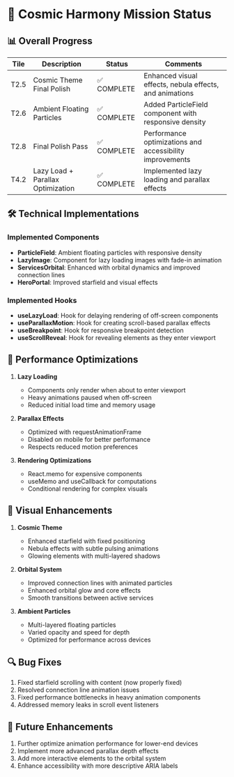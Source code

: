 # 🌌 Cosmic Harmony Mission Status

## 📊 Overall Progress

| Tile | Description | Status | Comments |
|------|-------------|--------|----------|
| T2.5 | Cosmic Theme Final Polish | ✅ COMPLETE | Enhanced visual effects, nebula effects, and animations |
| T2.6 | Ambient Floating Particles | ✅ COMPLETE | Added ParticleField component with responsive density |
| T2.8 | Final Polish Pass | ✅ COMPLETE | Performance optimizations and accessibility improvements |
| T4.2 | Lazy Load + Parallax Optimization | ✅ COMPLETE | Implemented lazy loading and parallax effects |

## 🛠️ Technical Implementations

### Implemented Components
- **ParticleField**: Ambient floating particles with responsive density
- **LazyImage**: Component for lazy loading images with fade-in animation
- **ServicesOrbital**: Enhanced with orbital dynamics and improved connection lines
- **HeroPortal**: Improved starfield and visual effects

### Implemented Hooks
- **useLazyLoad**: Hook for delaying rendering of off-screen components
- **useParallaxMotion**: Hook for creating scroll-based parallax effects
- **useBreakpoint**: Hook for responsive breakpoint detection
- **useScrollReveal**: Hook for revealing elements as they enter viewport

## 🚀 Performance Optimizations

1. **Lazy Loading**
   - Components only render when about to enter viewport
   - Heavy animations paused when off-screen
   - Reduced initial load time and memory usage

2. **Parallax Effects**
   - Optimized with requestAnimationFrame
   - Disabled on mobile for better performance
   - Respects reduced motion preferences

3. **Rendering Optimizations**
   - React.memo for expensive components
   - useMemo and useCallback for computations
   - Conditional rendering for complex visuals

## 🎨 Visual Enhancements

1. **Cosmic Theme**
   - Enhanced starfield with fixed positioning
   - Nebula effects with subtle pulsing animations
   - Glowing elements with multi-layered shadows

2. **Orbital System**
   - Improved connection lines with animated particles
   - Enhanced orbital glow and core effects
   - Smooth transitions between active services

3. **Ambient Particles**
   - Multi-layered floating particles
   - Varied opacity and speed for depth
   - Optimized for performance across devices

## 🔍 Bug Fixes

1. Fixed starfield scrolling with content (now properly fixed)
2. Resolved connection line animation issues
3. Fixed performance bottlenecks in heavy animation components
4. Addressed memory leaks in scroll event listeners

## 🔮 Future Enhancements

1. Further optimize animation performance for lower-end devices
2. Implement more advanced parallax depth effects
3. Add more interactive elements to the orbital system
4. Enhance accessibility with more descriptive ARIA labels 